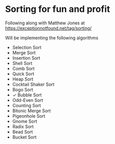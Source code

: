 # Sorting for fun and profit

Following along with Matthew Jones at https://exceptionnotfound.net/tag/sorting/

Will be implementing the following algorithms

- Selection Sort
- Merge Sort
- Insertion Sort
- Shell Sort
- Comb Sort
- Quick Sort
- Heap Sort
- Cocktail Shaker Sort
- Bogo Sort
- &#x2713; Bubble Sort
- Odd-Even Sort
- Counting Sort
- Bitonic Merge Sort
- Pigeonhole Sort
- Gnome Sort
- Radix Sort
- Bead Sort
- Bucket Sort